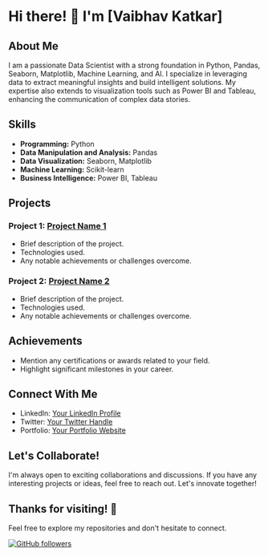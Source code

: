# Hi there! 👋 I'm [Vaibhav Katkar]

## About Me
I am a passionate Data Scientist with a strong foundation in Python, Pandas, Seaborn, Matplotlib, Machine Learning, and AI. I specialize in leveraging data to extract meaningful insights and build intelligent solutions. My expertise also extends to visualization tools such as Power BI and Tableau, enhancing the communication of complex data stories.

## Skills

- **Programming:** Python
- **Data Manipulation and Analysis:** Pandas
- **Data Visualization:** Seaborn, Matplotlib
- **Machine Learning:** Scikit-learn
- **Business Intelligence:** Power BI, Tableau

## Projects

### Project 1: [Project Name 1](link-to-project1)
- Brief description of the project.
- Technologies used.
- Any notable achievements or challenges overcome.

### Project 2: [Project Name 2](link-to-project2)
- Brief description of the project.
- Technologies used.
- Any notable achievements or challenges overcome.

## Achievements

- Mention any certifications or awards related to your field.
- Highlight significant milestones in your career.

## Connect With Me

- LinkedIn: [Your LinkedIn Profile](link-to-linkedin)
- Twitter: [Your Twitter Handle](link-to-twitter)
- Portfolio: [Your Portfolio Website](link-to-portfolio)

## Let's Collaborate!

I'm always open to exciting collaborations and discussions. If you have any interesting projects or ideas, feel free to reach out. Let's innovate together!

## Thanks for visiting! 🚀
Feel free to explore my repositories and don't hesitate to connect.

[![GitHub followers](https://img.shields.io/github/followers/your-username?style=social)](https://github.com/vaibhavkatkar3001)
